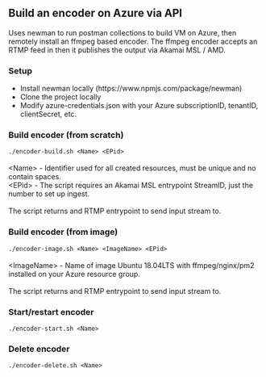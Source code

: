 <h2>Build an encoder on Azure via API</h2>

Uses newman to run postman collections to build VM on Azure, then remotely install an ffmpeg based encoder.
The ffmpeg encoder accepts an RTMP feed in then it publishes the output via Akamai MSL / AMD.

<h3>Setup</h3>
<ul>
<li>Install newman locally (https://www.npmjs.com/package/newman)</li>
<li>Clone the project locally</li>
<li>Modify azure-credentials.json with your Azure subscriptionID, tenantID, clientSecret, etc.</li>
</ul>
<h3>Build encoder (from scratch)</h3>
<code>./encoder-build.sh &lt;Name&gt; &lt;EPid&gt;</code><br>
<br>
&lt;Name&gt; - Identifier used for all created resources, must be unique and no contain spaces.<br>
&lt;EPid&gt; - The script requires an Akamai MSL entrypoint StreamID, just the number to set up ingest.<br>
<br>  
The script returns and RTMP entrypoint to send input stream to.
<h3>Build encoder (from image)</h3>
<code>./encoder-image.sh &lt;Name&gt; &lt;ImageName&gt; &lt;EPid&gt;</code><br>
<br>
&lt;ImageName&gt; - Name of image Ubuntu 18.04LTS with ffmpeg/nginx/pm2 installed on your Azure resource group.<br>
<br>
The script returns and RTMP entrypoint to send input stream to.
<h3>Start/restart encoder</h3>  
<code>./encoder-start.sh &lt;Name&gt;</code><br>
<h3>Delete encoder</h3>  
<code>./encoder-delete.sh &lt;Name&gt;</code>
